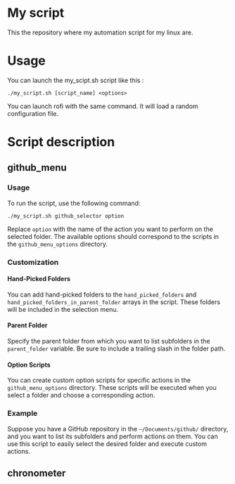 # My script

This the repository where my automation script for my linux are.

# Usage

You can launch the my_scipt.sh script like this :

```shell
./my_script.sh [script_name] <options>
```

You can launch rofi with the same command. It will load a random configuration file.

# Script description

## github_menu

### Usage

To run the script, use the following command:

```shell
./my_script.sh github_selector option
```

Replace `option` with the name of the action you want to perform on the selected folder. The available options should correspond to the scripts in the `github_menu_options` directory.

### Customization

#### Hand-Picked Folders

You can add hand-picked folders to the `hand_picked_folders` and `hand_picked_folders_in_parent_folder` arrays in the script. These folders will be included in the selection menu.

#### Parent Folder

Specify the parent folder from which you want to list subfolders in the `parent_folder` variable. Be sure to include a trailing slash in the folder path.

#### Option Scripts

You can create custom option scripts for specific actions in the `github_menu_options` directory. These scripts will be executed when you select a folder and choose a corresponding action.

### Example

Suppose you have a GitHub repository in the `~/Documents/github/` directory, and you want to list its subfolders and perform actions on them. You can use this script to easily select the desired folder and execute custom actions.

## chronometer
